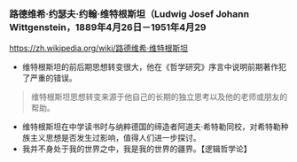 ### 路德维希·约瑟夫·约翰·维特根斯坦（Ludwig Josef Johann Wittgenstein，1889年4月26日－1951年4月29
https://zh.wikipedia.org/wiki/路德维希·维特根斯坦
- 维特根斯坦的前后期思想转变很大，他在《哲学研究》序言中说明前期著作犯了严重的错误。
>维特根斯坦思想转变来源于他自己的长期的独立思考以及他的老师或朋友的帮助。
- 维特根斯坦在中学读书时与纳粹德国的缔造者阿道夫·希特勒同校，对希特勒种族主义思想是否发生过影响，值得人们进一步探讨。
- 我并不身处于我的世界之中，我是我的世界的疆界。【逻辑哲学论】